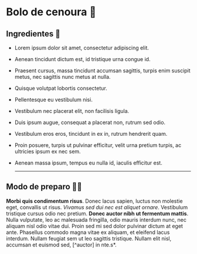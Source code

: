 # Bolo de cenoura​ :cake:

## Ingredientes :closed_book:

- Lorem ipsum dolor sit amet, consectetur adipiscing elit.

- Aenean tincidunt dictum est, id tristique urna congue id.

- Praesent cursus, massa tincidunt accumsan sagittis, turpis enim suscipit metus, nec sagittis nunc metus at nulla.

- Quisque volutpat lobortis consectetur.

- Pellentesque eu vestibulum nisi.

- Vestibulum nec placerat elit, non facilisis ligula.

- Duis ipsum augue, consequat a placerat non, rutrum sed odio.

- Vestibulum eros eros, tincidunt in ex in, rutrum hendrerit quam.

- Proin posuere, turpis ut pulvinar efficitur, velit urna pretium turpis, ac ultricies ipsum ex nec sem.

- Aenean massa ipsum, tempus eu nulla id, iaculis efficitur est.

  ---

  

 ## Modo de preparo :man_cook:

**Morbi quis condimentum risus**. Donec lacus sapien, luctus non molestie eget, convallis ut risus. _Vivamus sed dui nec est aliquet ornare_. Vestibulum tristique cursus odio nec pretium. **Donec auctor nibh ut fermentum mattis**. Nulla vulputate, leo ac malesuada fringilla, odio mauris interdum nunc, nec aliquam nisl odio vitae dui. Proin sed mi sed dolor pulvinar dictum at eget ante. Phasellus commodo magna vitae ex aliquam, et eleifend lacus interdum. Nullam feugiat sem ut leo sagittis tristique. Nullam elit nisl, accumsan et euismod sed, [^auctor] in nte.s*.

